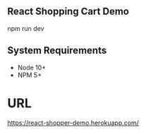 ## React Shopping Cart Demo

npm run dev

## System Requirements

- Node 10+
- NPM 5+

# URL
https://react-shopper-demo.herokuapp.com/